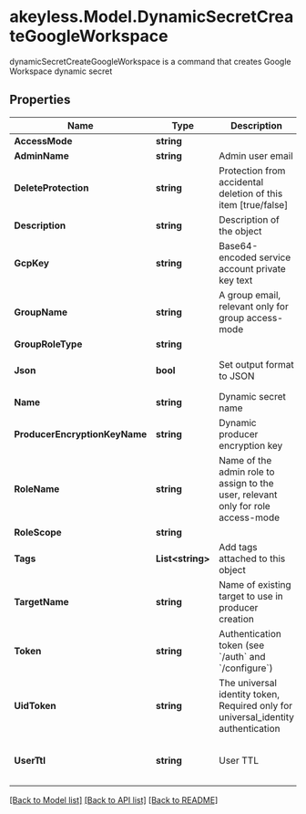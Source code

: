 # akeyless.Model.DynamicSecretCreateGoogleWorkspace
dynamicSecretCreateGoogleWorkspace is a command that creates Google Workspace dynamic secret

## Properties

Name | Type | Description | Notes
------------ | ------------- | ------------- | -------------
**AccessMode** | **string** |  | 
**AdminName** | **string** | Admin user email | 
**DeleteProtection** | **string** | Protection from accidental deletion of this item [true/false] | [optional] 
**Description** | **string** | Description of the object | [optional] 
**GcpKey** | **string** | Base64-encoded service account private key text | [optional] 
**GroupName** | **string** | A group email, relevant only for group access-mode | [optional] 
**GroupRoleType** | **string** |  | [optional] 
**Json** | **bool** | Set output format to JSON | [optional] [default to false]
**Name** | **string** | Dynamic secret name | 
**ProducerEncryptionKeyName** | **string** | Dynamic producer encryption key | [optional] 
**RoleName** | **string** | Name of the admin role to assign to the user, relevant only for role access-mode | [optional] 
**RoleScope** | **string** |  | [optional] 
**Tags** | **List&lt;string&gt;** | Add tags attached to this object | [optional] 
**TargetName** | **string** | Name of existing target to use in producer creation | [optional] 
**Token** | **string** | Authentication token (see &#x60;/auth&#x60; and &#x60;/configure&#x60;) | [optional] 
**UidToken** | **string** | The universal identity token, Required only for universal_identity authentication | [optional] 
**UserTtl** | **string** | User TTL | [optional] [default to "60m"]

[[Back to Model list]](../README.md#documentation-for-models) [[Back to API list]](../README.md#documentation-for-api-endpoints) [[Back to README]](../README.md)

